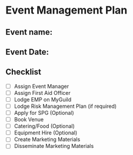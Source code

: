 # Event Management Plan
## Event name:
## Event Date:

## Checklist
- [ ] Assign Event Manager
- [ ] Assign First Aid Officer
- [ ] Lodge EMP on MyGuild
- [ ] Lodge Risk Management Plan (if required)
- [ ] Apply for SPG (Optional)
- [ ] Book Venue
- [ ] Catering/Food (Optional)
- [ ] Equipment Hire (Optional)
- [ ] Create Marketing Materials
- [ ] Disseminate Marketing Materials